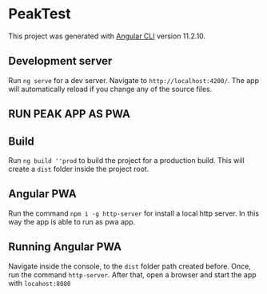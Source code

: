 # PeakTest

This project was generated with [Angular CLI](https://github.com/angular/angular-cli) version 11.2.10.

## Development server

Run `ng serve` for a dev server. Navigate to `http://localhost:4200/`. The app will automatically reload if you change any of the source files.


## RUN PEAK APP AS PWA

## Build

Run `ng build ''prod` to build the project for a production build. This will create a `dist` folder inside the project root.

## Angular PWA

Run the command `npm i -g http-server` for install a local http server. In this way the app is able to run as pwa app.

## Running Angular PWA

Navigate inside the console, to the `dist` folder path created before. Once, run the command `http-server`. After that, open a browser and start the app with `locahost:8080`
